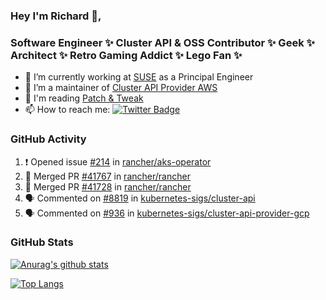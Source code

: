 ### Hey I'm Richard 👋, 

<h3 align="left">Software Engineer ✨ Cluster API & OSS Contributor ✨ Geek ✨ Architect ✨ Retro Gaming Addict ✨ Lego Fan ✨</h3>

- 🔭 I’m currently working at [SUSE](https://www.suse.com/) as a Principal Engineer
- 👯 I’m a maintainer of [Cluster API Provider AWS](https://github.com/kubernetes-sigs/cluster-api-provider-aws)
- 💬 I'm reading [Patch & Tweak](https://bjooks.com/products/patch-tweak-exploring-modular-synthesis)
- 📫 How to reach me: [![Twitter Badge](https://img.shields.io/badge/-@fruit_case-00acee?style=flat&logo=Twitter&logoColor=white)](https://twitter.com/intent/follow?screen_name=fruit_case "Follow on Twitter")

### GitHub Activity 

<!--START_SECTION:activity-->
1. ❗ Opened issue [#214](https://github.com/rancher/aks-operator/issues/214) in [rancher/aks-operator](https://github.com/rancher/aks-operator)
2. 🎉 Merged PR [#41767](https://github.com/rancher/rancher/pull/41767) in [rancher/rancher](https://github.com/rancher/rancher)
3. 🎉 Merged PR [#41728](https://github.com/rancher/rancher/pull/41728) in [rancher/rancher](https://github.com/rancher/rancher)
4. 🗣 Commented on [#8819](https://github.com/kubernetes-sigs/cluster-api/issues/8819) in [kubernetes-sigs/cluster-api](https://github.com/kubernetes-sigs/cluster-api)
5. 🗣 Commented on [#936](https://github.com/kubernetes-sigs/cluster-api-provider-gcp/issues/936) in [kubernetes-sigs/cluster-api-provider-gcp](https://github.com/kubernetes-sigs/cluster-api-provider-gcp)
<!--END_SECTION:activity-->

### GitHub Stats

[![Anurag's github stats](https://github-readme-stats.vercel.app/api?username=richardcase&count_private=true&show_icons=true)](https://github.com/anuraghazra/github-readme-stats)

[![Top Langs](https://github-readme-stats.vercel.app/api/top-langs/?username=richardcase&hide=html&layout=compact)](https://github.com/anuraghazra/github-readme-stats)
